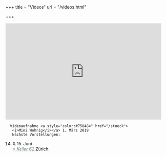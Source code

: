 +++
title = "Videos"
url = "/videos.html"

+++

<div class="polaroid pl-home">
<iframe width="510" height="315" src="https://www.youtube.com/embed/UyRZWO6yz30" frameborder="0" allow="autoplay; encrypted-media" allowfullscreen></iframe>
  
      Videoaufnahme <a style="color:#758484" href="/stueck">
       <i>Mini Wohnig</i></a> 1. März 2019
       Nächste Vorstellungen: 
  14. & 15. Juni </br><a style="color:#758484" href=https://keller62.ch/spielplan/index.html> &raquo; <i>Keller 62 </i></a> Zürich 
</div>




